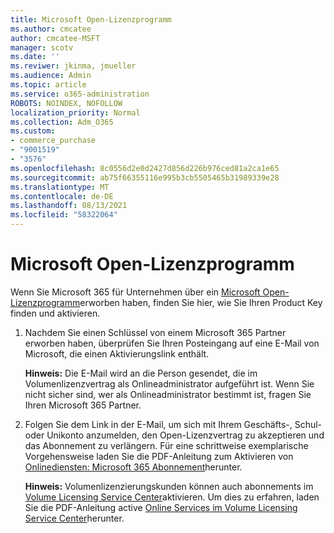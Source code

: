 ```yaml
---
title: Microsoft Open-Lizenzprogramm
ms.author: cmcatee
author: cmcatee-MSFT
manager: scotv
ms.date: ''
ms.reviwer: jkinma, jmueller
ms.audience: Admin
ms.topic: article
ms.service: o365-administration
ROBOTS: NOINDEX, NOFOLLOW
localization_priority: Normal
ms.collection: Adm_O365
ms.custom:
- commerce_purchase
- "9001519"
- "3576"
ms.openlocfilehash: 8c0556d2e0d2427d856d226b976ced81a2ca1e65
ms.sourcegitcommit: ab75f66355116e995b3cb5505465b31989339e28
ms.translationtype: MT
ms.contentlocale: de-DE
ms.lasthandoff: 08/13/2021
ms.locfileid: "58322064"
---
```

# <a name="microsoft-open-license-program"></a>Microsoft Open-Lizenzprogramm

Wenn Sie Microsoft 365 für Unternehmen über ein [Microsoft Open-Lizenzprogramm](https://go.microsoft.com/fwlink/p/?LinkID=613298)erworben haben, finden Sie hier, wie Sie Ihren Product Key finden und aktivieren.

1. Nachdem Sie einen Schlüssel von einem Microsoft 365 Partner erworben haben, überprüfen Sie Ihren Posteingang auf eine E-Mail von Microsoft, die einen Aktivierungslink enthält.

    **Hinweis:** Die E-Mail wird an die Person gesendet, die im Volumenlizenzvertrag als Onlineadministrator aufgeführt ist. Wenn Sie nicht sicher sind, wer als Onlineadministrator bestimmt ist, fragen Sie Ihren Microsoft 365 Partner.
1. Folgen Sie dem Link in der E-Mail, um sich mit Ihrem Geschäfts-, Schul- oder Unikonto anzumelden, den Open-Lizenzvertrag zu akzeptieren und das Abonnement zu verlängern. Für eine schrittweise exemplarische Vorgehensweise laden Sie die PDF-Anleitung zum Aktivieren von [Onlinediensten: Microsoft 365 Abonnement](https://go.microsoft.com/fwlink/p/?LinkId=618100)herunter.

    **Hinweis:** Volumenlizenzierungskunden können auch abonnements im [Volume Licensing Service Center](https://go.microsoft.com/fwlink/p/?LinkID=282016)aktivieren. Um dies zu erfahren, laden Sie die PDF-Anleitung active [Online Services im Volume Licensing Service Center](https://go.microsoft.com/fwlink/p/?LinkId=618096)herunter.